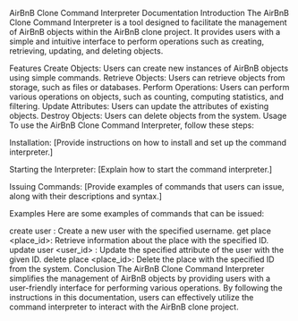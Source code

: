 AirBnB Clone Command Interpreter Documentation
Introduction
The AirBnB Clone Command Interpreter is a tool designed to facilitate the management of AirBnB objects within the AirBnB clone project. It provides users with a simple and intuitive interface to perform operations such as creating, retrieving, updating, and deleting objects.

Features
Create Objects: Users can create new instances of AirBnB objects using simple commands.
Retrieve Objects: Users can retrieve objects from storage, such as files or databases.
Perform Operations: Users can perform various operations on objects, such as counting, computing statistics, and filtering.
Update Attributes: Users can update the attributes of existing objects.
Destroy Objects: Users can delete objects from the system.
Usage
To use the AirBnB Clone Command Interpreter, follow these steps:

Installation: [Provide instructions on how to install and set up the command interpreter.]

Starting the Interpreter: [Explain how to start the command interpreter.]

Issuing Commands: [Provide examples of commands that users can issue, along with their descriptions and syntax.]

Examples
Here are some examples of commands that can be issued:

create user <username>: Create a new user with the specified username.
get place <place_id>: Retrieve information about the place with the specified ID.
update user <user_id> <attribute> <value>: Update the specified attribute of the user with the given ID.
delete place <place_id>: Delete the place with the specified ID from the system.
Conclusion
The AirBnB Clone Command Interpreter simplifies the management of AirBnB objects by providing users with a user-friendly interface for performing various operations. By following the instructions in this documentation, users can effectively utilize the command interpreter to interact with the AirBnB clone project.
